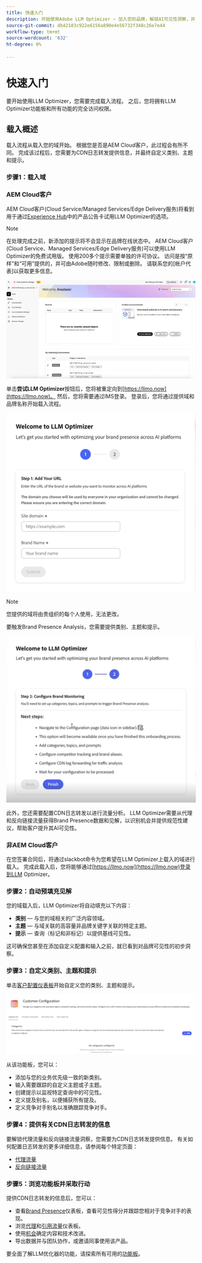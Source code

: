 ```yaml
---
title: 快速入门
description: 开始使用Adobe LLM Optimizer — 加入您的品牌，解锁AI可见性洞察，并探索功能板以提高搜索性能。
source-git-commit: db42183c922e6156a890e4e56732f348c26e7e44
workflow-type: tm+mt
source-wordcount: '632'
ht-degree: 0%

---
```



# 快速入门

要开始使用LLM Optimizer，您需要完成载入流程。 之后，您将拥有LLM Optimizer功能板和所有功能的完全访问权限。

## 载入概述

载入流程从载入您的域开始。 根据您是否是AEM Cloud客户，此过程会有所不同。 完成该过程后，您需要为CDN日志转发提供信息，并最终自定义类别、主题和提示。

### 步骤1：载入域

### AEM Cloud客户

AEM Cloud客户(Cloud Service/Managed Services/Edge Delivery服务)将看到用于通过[Experience Hub](https://experienceleague.adobe.com/zh-hans/docs/experience-manager-cloud-service/content/experience-hub/experience-hub)中的产品公告卡试用LLM Optimizer的选项。

>[!NOTE]
>在处理完成之前，新添加的提示将不会显示在品牌在线状态中。 AEM Cloud客户(Cloud Service、Managed Services/Edge Delivery服务)可以使用LLM Optimizer的免费试用版。 使用200多个提示需要单独的许可协议。 访问是按“原样”和“可用”提供的，并可由Adobe随时修改、限制或删除。 请联系您的[帐户代表]以获取更多信息。

![LLM Optimizer试用版](/help/overview/assets/llm-trial.png)

单击&#x200B;**尝试LLM Optimizer**&#x200B;按钮后，您将被重定向到[https://llmo.now](https://llmo.now)。 然后，您将需要通过IMS登录。 登录后，您将通过提供域和品牌名称开始载入流程。

![LLM Optimizer域](/help/overview/assets/domain.png)

>[!NOTE]
>您提供的域将由贵组织的每个人使用，无法更改。

要触发Brand Presence Analysis，您需要提供类别、主题和提示。

![品牌状态分析](/help/overview/assets/bp-analysis.png)

此外，您还需要配置CDN日志转发以进行流量分析。 LLM Optimizer需要从代理和反向链接流量获得Brand Presence数据和见解，以识别机会并提供规范性建议，帮助客户提升其AI可见性。

### 非AEM Cloud客户

在您签署合同后，将通过slackbot命令为您希望在LLM Optimizer上载入的域进行载入。 完成此载入后，您将能够通过[https://llmo.now](https://llmo.now)登录到LLM Optimizer。

### 步骤2：自动预填充见解

您的域载入后，LLM Optimizer将自动填充以下内容：

* **类别** — 与您的域相关的广泛内容领域。
* **主题** — 与域关联的高容量非品牌关键字关联的特定主题。
* **提示** — 查询（标记和非标记）以提供基线可见性。

这可确保您甚至在添加自定义配置和输入之前，就已看到对品牌可见性的初步洞察。

### 步骤3：自定义类别、主题和提示

单击[客户配置仪表板](/help/dashboards/customer-configuration.md)开始自定义您的类别、主题和提示。

![客户配置信息板](/help/dashboards/assets/customer-config.png)

从该功能板，您可以：

* 添加与您的业务优先级一致的新类别。
* 输入需要跟踪的自定义主题或子主题。
* 创建提示以监视特定查询中的可见性。
* 定义提及别名，以便捕获所有提及。
* 定义竞争对手别名以准确跟踪竞争对手。

### 步骤4：提供有关CDN日志转发的信息

要解锁代理流量和反向链接流量洞察，您需要为CDN日志转发提供信息。 有关如何配置日志转发的更多详细信息，请参阅每个特定页面：

* [代理流量](/help/dashboards/agentic-traffic.md)
* [反向链接流量](/help/dashboards/referral-traffic.md#setup#cdn-setup)

### 步骤5：浏览功能板并采取行动

提供CDN日志转发的信息后，您可以：

* 查看[Brand Presence](/help/dashboards/brand-presence.md)仪表板，查看可见性得分并跟踪您相对于竞争对手的表现。
* 浏览[代理](/help/dashboards/agentic-traffic.md)和[引用流量](/help/dashboards/referral-traffic.md)仪表板。
* 使用[机会](/help/dashboards/opportunities.md)确定内容和技术改进。
* 导出数据并与团队协作，或邀请同事使用该产品。

要全面了解LLM优化器的功能，请探索所有可用的[功能板](/help/dashboards/dashboards-overview.md)。
